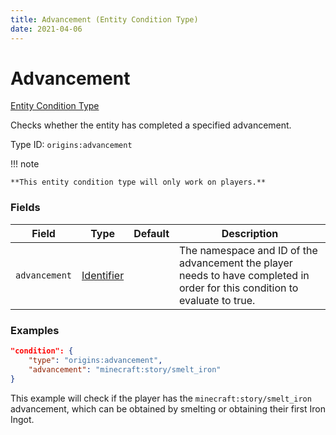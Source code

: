 ```yaml
---
title: Advancement (Entity Condition Type)
date: 2021-04-06
---
```


# Advancement

[Entity Condition Type](../entity_condition_types.md)

Checks whether the entity has completed a specified advancement.

Type ID: `origins:advancement`

!!! note

    **This entity condition type will only work on players.**


### Fields

Field  | Type | Default | Description
-------|------|---------|-------------
`advancement` | [Identifier](../data_types/identifier.md) | | The namespace and ID of the advancement the player needs to have completed in order for this condition to evaluate to true.


### Examples

```json
"condition": {
    "type": "origins:advancement",
    "advancement": "minecraft:story/smelt_iron"
}
```

This example will check if the player has the `minecraft:story/smelt_iron` advancement, which can be obtained by smelting or obtaining their first Iron Ingot.
